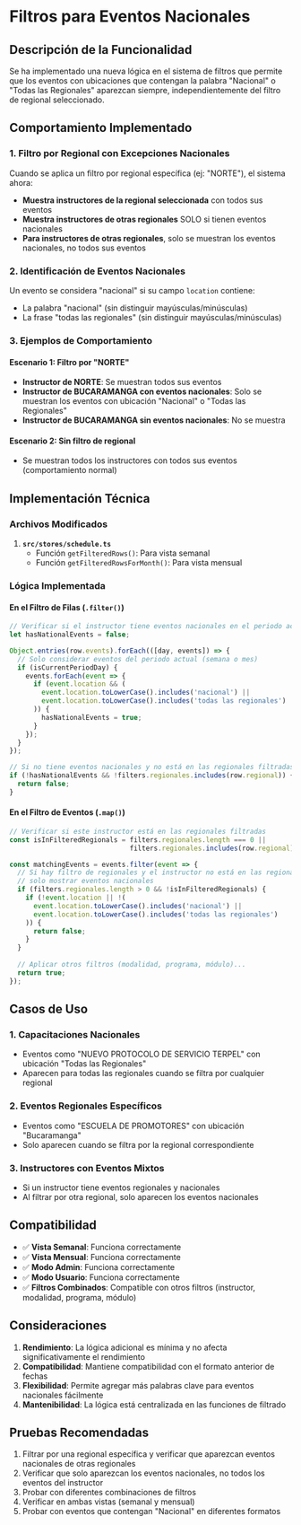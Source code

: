 # Filtros para Eventos Nacionales

## Descripción de la Funcionalidad

Se ha implementado una nueva lógica en el sistema de filtros que permite que los eventos con ubicaciones que contengan la palabra "Nacional" o "Todas las Regionales" aparezcan siempre, independientemente del filtro de regional seleccionado.

## Comportamiento Implementado

### 1. Filtro por Regional con Excepciones Nacionales

Cuando se aplica un filtro por regional específica (ej: "NORTE"), el sistema ahora:

- **Muestra instructores de la regional seleccionada** con todos sus eventos
- **Muestra instructores de otras regionales** SOLO si tienen eventos nacionales
- **Para instructores de otras regionales**, solo se muestran los eventos nacionales, no todos sus eventos

### 2. Identificación de Eventos Nacionales

Un evento se considera "nacional" si su campo `location` contiene:
- La palabra "nacional" (sin distinguir mayúsculas/minúsculas)
- La frase "todas las regionales" (sin distinguir mayúsculas/minúsculas)

### 3. Ejemplos de Comportamiento

#### Escenario 1: Filtro por "NORTE"
- **Instructor de NORTE**: Se muestran todos sus eventos
- **Instructor de BUCARAMANGA con eventos nacionales**: Solo se muestran los eventos con ubicación "Nacional" o "Todas las Regionales"
- **Instructor de BUCARAMANGA sin eventos nacionales**: No se muestra

#### Escenario 2: Sin filtro de regional
- Se muestran todos los instructores con todos sus eventos (comportamiento normal)

## Implementación Técnica

### Archivos Modificados

1. **`src/stores/schedule.ts`**
   - Función `getFilteredRows()`: Para vista semanal
   - Función `getFilteredRowsForMonth()`: Para vista mensual

### Lógica Implementada

#### En el Filtro de Filas (`.filter()`)
```typescript
// Verificar si el instructor tiene eventos nacionales en el periodo actual
let hasNationalEvents = false;

Object.entries(row.events).forEach(([day, events]) => {
  // Solo considerar eventos del periodo actual (semana o mes)
  if (isCurrentPeriodDay) {
    events.forEach(event => {
      if (event.location && (
        event.location.toLowerCase().includes('nacional') ||
        event.location.toLowerCase().includes('todas las regionales')
      )) {
        hasNationalEvents = true;
      }
    });
  }
});

// Si no tiene eventos nacionales y no está en las regionales filtradas, excluir
if (!hasNationalEvents && !filters.regionales.includes(row.regional)) {
  return false;
}
```

#### En el Filtro de Eventos (`.map()`)
```typescript
// Verificar si este instructor está en las regionales filtradas
const isInFilteredRegionals = filters.regionales.length === 0 || 
                              filters.regionales.includes(row.regional);

const matchingEvents = events.filter(event => {
  // Si hay filtro de regionales y el instructor no está en las regionales filtradas,
  // solo mostrar eventos nacionales
  if (filters.regionales.length > 0 && !isInFilteredRegionals) {
    if (!event.location || !(
      event.location.toLowerCase().includes('nacional') ||
      event.location.toLowerCase().includes('todas las regionales')
    )) {
      return false;
    }
  }
  
  // Aplicar otros filtros (modalidad, programa, módulo)...
  return true;
});
```

## Casos de Uso

### 1. Capacitaciones Nacionales
- Eventos como "NUEVO PROTOCOLO DE SERVICIO TERPEL" con ubicación "Todas las Regionales"
- Aparecen para todas las regionales cuando se filtra por cualquier regional

### 2. Eventos Regionales Específicos
- Eventos como "ESCUELA DE PROMOTORES" con ubicación "Bucaramanga"
- Solo aparecen cuando se filtra por la regional correspondiente

### 3. Instructores con Eventos Mixtos
- Si un instructor tiene eventos regionales y nacionales
- Al filtrar por otra regional, solo aparecen los eventos nacionales

## Compatibilidad

- ✅ **Vista Semanal**: Funciona correctamente
- ✅ **Vista Mensual**: Funciona correctamente
- ✅ **Modo Admin**: Funciona correctamente
- ✅ **Modo Usuario**: Funciona correctamente
- ✅ **Filtros Combinados**: Compatible con otros filtros (instructor, modalidad, programa, módulo)

## Consideraciones

1. **Rendimiento**: La lógica adicional es mínima y no afecta significativamente el rendimiento
2. **Compatibilidad**: Mantiene compatibilidad con el formato anterior de fechas
3. **Flexibilidad**: Permite agregar más palabras clave para eventos nacionales fácilmente
4. **Mantenibilidad**: La lógica está centralizada en las funciones de filtrado

## Pruebas Recomendadas

1. Filtrar por una regional específica y verificar que aparezcan eventos nacionales de otras regionales
2. Verificar que solo aparezcan los eventos nacionales, no todos los eventos del instructor
3. Probar con diferentes combinaciones de filtros
4. Verificar en ambas vistas (semanal y mensual)
5. Probar con eventos que contengan "Nacional" en diferentes formatos
